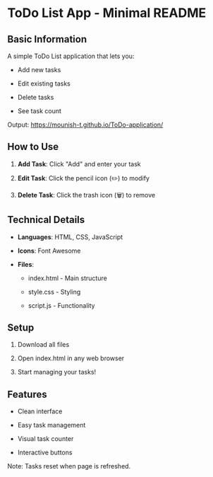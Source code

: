 ToDo List App - Minimal README
==============================

Basic Information
-----------------

A simple ToDo List application that lets you:

* Add new tasks

* Edit existing tasks

* Delete tasks

* See task count

Output: https://mounish-t.github.io/ToDo-application/

How to Use
----------

1.  **Add Task**: Click "Add" and enter your task

2.  **Edit Task**: Click the pencil icon (✏️) to modify

3.  **Delete Task**: Click the trash icon (🗑️) to remove


Technical Details
-----------------

* **Languages**: HTML, CSS, JavaScript

* **Icons**: Font Awesome

* **Files**:

    * index.html - Main structure

    * style.css - Styling

    * script.js - Functionality


Setup
-----

1.  Download all files

2.  Open index.html in any web browser

3.  Start managing your tasks!


Features
--------

* Clean interface

* Easy task management

* Visual task counter

* Interactive buttons


Note: Tasks reset when page is refreshed.
